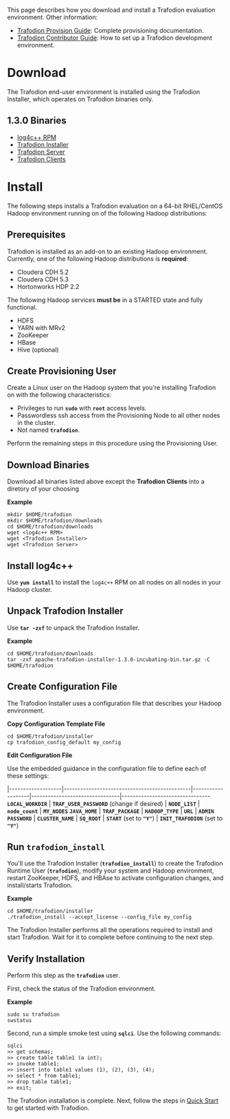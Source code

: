 <!--
  Licensed under the Apache License, Version 2.0 (the "License");
  you may not use this file except in compliance with the License.
  You may obtain a copy of the License at
 
      http://www.apache.org/licenses/LICENSE-2.0
 
  Unless required by applicable law or agreed to in writing, software
  distributed under the License is distributed on an "AS IS" BASIS,
  WITHOUT WARRANTIES OR CONDITIONS OF ANY KIND, either express or implied.
  See the License for the specific language governing permissions and
  limitations under the 
  License.
-->
This page describes how you download and install a Trafodion evaluation environment. Other information:

* [Trafodion Provision Guide](http://trafodion.incubator.apache.org/docs/provisioning_guide/index.html): Complete provisioning documentation.
* [Trafodion Contributor Guide](https://cwiki.apache.org/confluence/display/TRAFODION/Trafodion+Contributor+Guide): 
How to set up a Trafodion development environment.

# Download
The Trafodion end-user environment is installed using the Trafodion Installer, which operates on Trafodion binaries only.

## 1.3.0 Binaries

* [log4c++ RPM](http://traf-builds.esgyn.com/downloads/trafodion/publish/release/1.3.0/log4cxx-0.10.0-13.el6.x86_64.rpm)
* [Trafodion Installer](http://traf-builds.esgyn.com/downloads/trafodion/publish/release/1.3.0/apache-trafodion-installer-1.3.0-incubating-bin.tar.gz)
* [Trafodion Server](http://traf-builds.esgyn.com/downloads/trafodion/publish/release/1.3.0/apache-trafodion-1.3.0-incubating-bin.tar.gz)
* [Trafodion Clients](http://traf-builds.esgyn.com/downloads/trafodion/publish/release/1.3.0/apache-trafodion-clients-1.3.0-incubating-bin.tar.gz)

# Install

The following steps installs a Trafodion evaluation on a 64-bit RHEL/CentOS Hadoop environment running on of the following
Hadoop distributions:

## Prerequisites
Trafodion is installed as an add-on to an existing Hadoop environment. Currently, one of the following Hadoop distributions is **required**:

* Cloudera CDH 5.2
* Cloudera CDH 5.3
* Hortonworks HDP 2.2

The following Hadoop services **must be** in a STARTED state and fully functional.

* HDFS
* YARN with MRv2
* ZooKeeper
* HBase
* Hive (optional)

## Create Provisioning User

Create a Linux user on the Hadoop system that you're installing Trafodion on with the following characteristics:

* Privileges to run **`sudo`** with **`root`** access levels.
* Passwordless ssh access from the Provisioning Node to all other nodes in the cluster.
* Not named **`trafodion`**.

Perform the remaining steps in this procedure using the Provisioning User.

## Download Binaries

Download all binaries listed above except the **Trafodion Clients** into a diretory of your choosing

**Example**

```
mkdir $HOME/trafodion
mkdir $HOME/trafodion/downloads
cd $HOME/trafodion/downloads
wget <log4c++ RPM>
wget <Trafodion Installer>
wget <Trafodion Server>
```

## Install log4c++

Use **`yum install`** to install the `log4c++` RPM on all nodes on all nodes in your Hadoop cluster.

## Unpack Trafodion Installer

Use **`tar -zxf`** to unpack the Trafodion Installer.

**Example**

```
cd $HOME/trafodion/downloads
tar -zxf apache-trafodion-installer-1.3.0-incubating-bin.tar.gz -C $HOME/trafodion
```

## Create Configuration File

The Trafodion Installer uses a configuration file that describes your Hadoop environment.

**Copy Configuration Template File**

```
cd $HOME/trafodion/installer
cp trafodion_config_default my_config
```

**Edit Configuration File**

Use the embedded guidance in the configuration file to define each of these settings:

|-------------------|----------------------------------------------|-------------------|--------------------------------|--------------------------------
**`LOCAL_WORKDIR`** | **`TRAF_USER_PASSWORD`** (change if desired) | **`NODE_LIST`**   | **`node_count`**               | **`MY_NODES`**
**`JAVA_HOME`**     | **`TRAF_PACKAGE`**                           | **`HADOOP_TYPE`** | **`URL`**                      | **`ADMIN`**
**`PASSWORD`**      | **`CLUSTER_NAME`**                           | **`SQ_ROOT`**     | **`START`** (set to **`"Y"`**) | **`INIT_TRAFODION`** (set to **`"Y"`**)

## Run `trafodion_install`

You'll use the Trafodion Installer (**`trafodion_install`**) to create the Trafodion Runtime User (**`trafodion`**), 
modify your system and Hadoop environment, restart ZooKeeper, HDFS, and HBAse to activate configuration changes, 
and install/starts Trafodion.

**Example**

```
cd $HOME/trafodion/installer
./trafodion_install --accept_license --config_file my_config
```

The Trafodion Installer performs all the operations required to install and start Trafodion. Wait for it to complete before
continuing to the next step.

## Verify Installation

Perform this step as the **`trafodion`** user.

First, check the status of the Trafodion environment.

**Example**

```
sudo su trafodion
swstatus
```

Second, run a simple smoke test using **`sqlci`**. Use the following commands:

```
sqlci
>> get schemas;
>> create table table1 (a int);
>> invoke table1;
>> insert into table1 values (1), (2), (3), (4);
>> select * from table1;
>> drop table table1;
>> exit;
```

The Trafodion installation is complete. Next, follow the steps in [Quick Start](quickstart.html) to get started with Trafodion.
